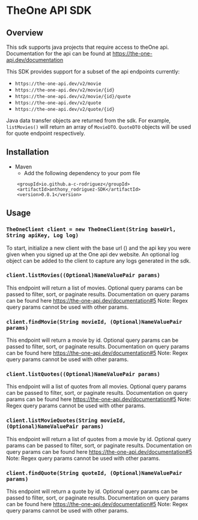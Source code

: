 # TheOne API SDK

## Overview
This sdk supports java projects that require access to theOne api. Documentation
for the api can be found at https://the-one-api.dev/documentation

This SDK provides support for a subset of the api endpoints currently:
* ``` https://the-one-api.dev/v2/movie ```
* ``` https://the-one-api.dev/v2/movie/{id} ```
* ``` https://the-one-api.dev/v2/movie/{id}/quote ```
* ``` https://the-one-api.dev/v2/quote ```
* ``` https://the-one-api.dev/v2/quote/{id} ```

Java data transfer objects are returned from the sdk. For example, `listMovies()`
will return an array of `MovieDTO`.  `QuoteDTO` objects will be used for quote endpoint respectively.

## Installation

* Maven
  * Add the following dependency to your pom file
```
    <groupId>io.github.a-c-rodriguez</groupId>
    <artifactId>anthony_rodriguez-SDK</artifactId>
    <version>0.0.1</version>
```


## Usage

### `TheOneClient client = new TheOneClient(String baseUrl, String apiKey, Log log)`
To start, initialize a new client with the base url () and the api key you were given when you signed
up at the One api dev website. An optional log object can be added to the client to capture any logs 
generated in the sdk.

### `client.listMovies((Optional)NameValuePair params)`
This endpoint will return a list of movies. Optional query params can be passed to filter, sort, or paginate results.
Documentation on query params can be found here https://the-one-api.dev/documentation#5
Note: Regex query params cannot be used with other params.

### `client.findMovie(String movieId, (Optional)NameValuePair params)`
This endpoint will return a movie by id. Optional query params can be passed to filter, sort, or paginate results.
Documentation on query params can be found here https://the-one-api.dev/documentation#5
Note: Regex query params cannot be used with other params.

### `client.listQuotes((Optional)NameValuePair params)`
This endpoint will a list of quotes from all movies. Optional query params can be passed to filter, sort, or paginate results.
Documentation on query params can be found here https://the-one-api.dev/documentation#5
Note: Regex query params cannot be used with other params.

### `client.listMovieQuotes(String movieId, (Optional)NameValuePair params)`
This endpoint will return a list of quotes from a movie by id. Optional query params can be passed to filter, sort, or paginate results.
Documentation on query params can be found here https://the-one-api.dev/documentation#5
Note: Regex query params cannot be used with other params.

### `client.findQuote(String quoteId, (Optional)NameValuePair params)`
This endpoint will return a quote by id. Optional query params can be passed to filter, sort, or paginate results.
Documentation on query params can be found here https://the-one-api.dev/documentation#5
Note: Regex query params cannot be used with other params.
